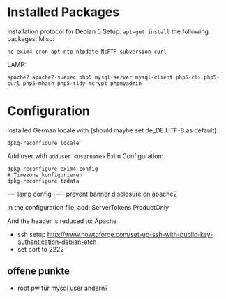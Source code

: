 # Installed Packages #

Installation protocol for Debian 5 Setup:
`apt-get install` the following packages:
Misc:
```
ne exim4 cron-apt ntp ntpdate NcFTP subversion curl
```


LAMP:
```
apache2 apache2-suexec php5 mysql-server mysql-client php5-cli php5-curl php5-mhash php5-tidy mcrypt phpmyadmin
```

# Configuration #
Installed German locale with (should maybe set de\_DE.UTF-8 as default):
```
dpkg-reconfigure locale
```
Add user with `adduser <username>`
Exim Configuration:
```
dpkg-reconfigure exim4-config
# Timezone konfigurieren
dpkg-reconfigure tzdata
```


--- lamp config ----
prevent banner disclosure on apache2

In the configuration file, add:
ServerTokens ProductOnly

And the header is reduced to:
Apache


- ssh setup
http://www.howtoforge.com/set-up-ssh-with-public-key-authentication-debian-etch
- set port to 2222

## offene punkte ##
  * root pw für mysql user ändern?